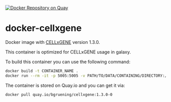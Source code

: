 [![Docker Repository on Quay](https://quay.io/repository/bgruening/cellxgene/status "Docker Repository on Quay")](https://quay.io/repository/bgruening/cellxgene)

# docker-cellxgene

Docker image with [CELLxGENE](https://cellxgene.cziscience.com/) version 1.3.0.

This container is optimized for CELLxGENE usage in galaxy.

To build this container you can use the following command:

```bash
docker build -t CONTAINER_NAME .
docker run --rm -it -p 5005:5005 -v PATH/TO/DATA/CONTAINING/DIRECTORY:/data CONTAINER_NAME launch /data/FILE.h5ad --host 0.0.0.0 --port 5005
```

The container is stored on Quay.io and you can get it via:

```bash
docker pull quay.io/bgruening/cellxgene:1.3.0-0
```
